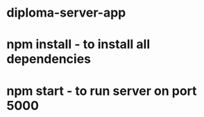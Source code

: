 # diploma-server-app
# npm install - to install all dependencies
# npm start - to run server on port 5000
